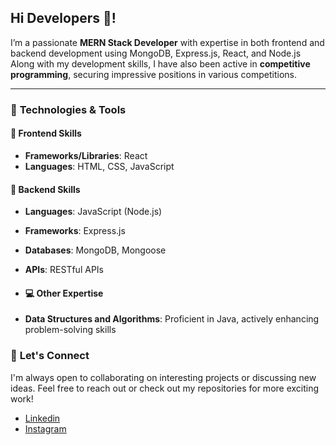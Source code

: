 <h2 align="left">Hi Developers 👋!</h2>

I’m a passionate **MERN Stack Developer** with expertise in both frontend and backend development using MongoDB, Express.js, React, and Node.js Along with my development skills, I have also been active in **competitive programming**, securing impressive positions in various competitions.

---

### 🔧 **Technologies & Tools**

#### 🎨 **Frontend Skills**
- **Frameworks/Libraries**: React
- **Languages**: HTML, CSS, JavaScript

#### 🚀 **Backend Skills**
- **Languages**:  JavaScript (Node.js)
- **Frameworks**:  Express.js
- **Databases**:  MongoDB, Mongoose
- **APIs**: RESTful APIs

- #### 💻 **Other Expertise**
- **Data Structures and Algorithms**:  Proficient in Java, actively enhancing problem-solving skills


### 🤝 **Let's Connect**
I'm always open to collaborating on interesting projects or discussing new ideas. Feel free to reach out or check out my repositories for more exciting work!

- [Linkedin](https://www.linkedin.com/in/dipanshuzalke/)
- [Instagram](https://www.instagram.com/__deep.007__/?hl=en)
